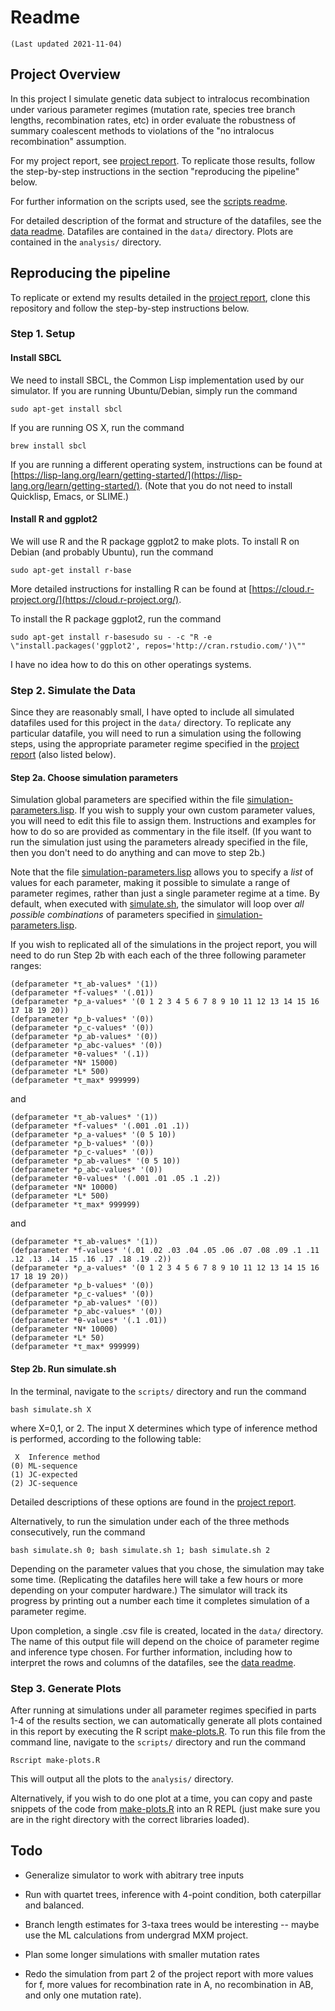 # Readme
	(Last updated 2021-11-04)


## Project Overview
In this project I simulate genetic data subject to intralocus recombination
under various parameter regimes (mutation rate, species tree branch lengths,
recombination rates, etc) in order evaluate the robustness of summary coalescent
methods to violations of the "no intralocus recombination" assumption.

For my project report, see
[project report](report.md). To replicate those results, follow the step-by-step
instructions in the section "reproducing the pipeline" below.

For further information on the scripts used, see the [scripts
readme](scripts/readme.md).

For detailed description of the format and structure of the datafiles, see the [data
readme](data/readme.md). Datafiles are contained in the `data/` directory. Plots
are contained in the `analysis/` directory.

## Reproducing the pipeline
To replicate or extend my results detailed in the [project report](report.md),
clone this repository and follow the step-by-step instructions below.

### Step 1. Setup

#### Install SBCL
We need to install SBCL, the Common Lisp implementation used by our
simulator. If you are running Ubuntu/Debian, simply run the command

```
sudo apt-get install sbcl
```

If you are running OS X, run the command 

```
brew install sbcl
```

If you are running a different operating system, instructions can be found at
[https://lisp-lang.org/learn/getting-started/](https://lisp-lang.org/learn/getting-started/).
(Note that you do not need to install Quicklisp, Emacs, or SLIME.)


#### Install R and ggplot2
We will use R and the R package ggplot2 to make plots. To install R on Debian
(and probably Ubuntu), run the command

```
sudo apt-get install r-base
```

More detailed instructions for installing R can be found at [https://cloud.r-project.org/](https://cloud.r-project.org/).

To install the R package ggplot2, run the command

```
sudo apt-get install r-basesudo su - -c "R -e \"install.packages('ggplot2', repos='http://cran.rstudio.com/')\""
```

I have no idea how to do this on other operatings systems.



### Step 2. Simulate the Data

Since they are reasonably small, I have opted to include all simulated datafiles
used for this project in the `data/` directory. To replicate any particular
datafile, you will need to run a simulation using the following steps, using the
appropriate parameter regime specified in the [project report](report.md) (also listed below).


#### Step 2a. Choose simulation parameters

Simulation global parameters are specified within the file
[simulation-parameters.lisp](scripts/simulation-parameters.lisp). If you wish to
supply your own custom parameter values, you will need to edit this file to
assign them. Instructions and examples for how to do so are provided as
commentary in the file itself. (If you want to run the simulation just using the
parameters already specified in the file, then you don't need to do anything and
can move to step 2b.)

Note that the file
[simulation-parameters.lisp](scripts/simulation-parameters.lisp) allows you to
specify a *list* of values for each parameter, making it possible to simulate a
range of parameter regimes, rather than just a single parameter regime at a
time. By default, when executed with [simulate.sh](scripts/simulate.sh), the
simulator will loop over *all possible combinations* of parameters specified in
[simulation-parameters.lisp](scripts/simulation-parameters.lisp).

If you wish to replicated all of the simulations in the project report, you will
need to do run Step 2b with each each of the three following parameter ranges:

````
(defparameter *τ_ab-values* '(1))
(defparameter *f-values* '(.01))
(defparameter *ρ_a-values* '(0 1 2 3 4 5 6 7 8 9 10 11 12 13 14 15 16 17 18 19 20))
(defparameter *ρ_b-values* '(0))
(defparameter *ρ_c-values* '(0))
(defparameter *ρ_ab-values* '(0))
(defparameter *ρ_abc-values* '(0))
(defparameter *θ-values* '(.1)) 
(defparameter *N* 15000)
(defparameter *L* 500)
(defparameter *τ_max* 999999)
````
and
```` 
(defparameter *τ_ab-values* '(1))
(defparameter *f-values* '(.001 .01 .1))
(defparameter *ρ_a-values* '(0 5 10))
(defparameter *ρ_b-values* '(0))
(defparameter *ρ_c-values* '(0))
(defparameter *ρ_ab-values* '(0 5 10))
(defparameter *ρ_abc-values* '(0)) 
(defparameter *θ-values* '(.001 .01 .05 .1 .2))
(defparameter *N* 10000)
(defparameter *L* 500)
(defparameter *τ_max* 999999)
````
and
````
(defparameter *τ_ab-values* '(1))
(defparameter *f-values* '(.01 .02 .03 .04 .05 .06 .07 .08 .09 .1 .11 .12 .13 .14 .15 .16 .17 .18 .19 .2))
(defparameter *ρ_a-values* '(0 1 2 3 4 5 6 7 8 9 10 11 12 13 14 15 16 17 18 19 20))
(defparameter *ρ_b-values* '(0))
(defparameter *ρ_c-values* '(0))
(defparameter *ρ_ab-values* '(0))
(defparameter *ρ_abc-values* '(0)) 
(defparameter *θ-values* '(.1 .01)) 
(defparameter *N* 10000) 
(defparameter *L* 50) 
(defparameter *τ_max* 999999)
````



#### Step 2b. Run simulate.sh

In the terminal, navigate to the `scripts/` directory and run the command
```
bash simulate.sh X
```
where X=0,1, or 2. The input X determines which type of inference method is
performed, according to the following table:
```
 X  Inference method
(0) ML-sequence 
(1) JC-expected
(2) JC-sequence
```

Detailed descriptions of these options are found in the [project
report](report.md).

Alternatively, to run the simulation under each of the three methods
consecutively, run the command
```
bash simulate.sh 0; bash simulate.sh 1; bash simulate.sh 2
```

Depending on the parameter values that you chose, the simulation may take some
time. (Replicating the datafiles here will take a few hours or more depending on
your computer hardware.) The simulator will track its progress by printing out a
number each time it completes simulation of a parameter regime.

Upon completion, a single .csv file is created, located in the `data/`
directory. The name of this output file will depend on the choice of parameter
regime and inference type chosen. For further information, including how to
interpret the rows and columns of the datafiles, see the [data
readme](data/readme.md).


### Step 3. Generate Plots

After running at simulations under all parameter regimes specified in parts 1-4
of the results section, we can automatically generate all plots contained in
this report by executing the R script [make-plots.R](scripts/make-plots.R). To
run this file from the command line, navigate to the `scripts/` directory and
run the command

```
Rscript make-plots.R
```

This will output all the plots to the `analysis/` directory.

Alternatively, if you wish to do one plot at a time, you can copy and paste
snippets of the code from [make-plots.R](scripts/make-plots.R) into an R REPL
(just make sure you are in the right directory with the correct libraries
loaded).




## Todo
* Generalize simulator to work with abitrary tree inputs

* Run with quartet trees, inference with 4-point condition, both caterpillar and
  balanced.

* Branch length estimates for 3-taxa trees would be interesting -- maybe use the
  ML calculations from undergrad MXM project.

* Plan some longer simulations with smaller mutation rates

* Redo the simulation from part 2 of the project report with more values for f,
  more values for recombination rate in A, no recombination in AB, and only one
  mutation rate).
  

